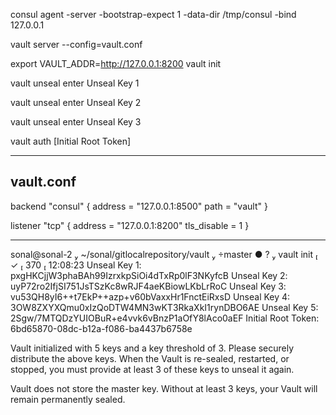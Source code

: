 consul agent -server -bootstrap-expect 1 -data-dir /tmp/consul -bind 127.0.0.1

vault server --config=vault.conf

export VAULT_ADDR=http://127.0.0.1:8200
vault init


vault unseal
	enter Unseal Key 1

vault unseal
	enter Unseal Key 2

vault unseal
	enter Unseal Key 3


vault auth [Initial Root Token]



------
vault.conf
-----

backend "consul" {
  address = "127.0.0.1:8500"
  path = "vault"
}

listener "tcp" {
 address = "127.0.0.1:8200"
 tls_disable = 1
}

----

sonal@sonal-2  ~/sonal/gitlocalrepository/vault  master ● ?  vault init                                            ✓  370  12:08:23
Unseal Key 1: pxgHKCjjW3phaBAh99IzrxkpSiOi4dTxRp0lF3NKyfcB
Unseal Key 2: uyP72ro2IfjSI751JsTSzKc8wRJF4aeKBiowLKbLrRoC
Unseal Key 3: vu53QH8yI6++t7EkP++azp+v60bVaxxHr1FnctEiRxsD
Unseal Key 4: 3OW8ZXYXQmu0xIzQoDTW4MN3wKT3RkaXkI1rynDBO6AE
Unseal Key 5: 2Sgw/7MTQDzYUIOBuR+e4vvk6vBnzP1aOfY8lAco0aEF
Initial Root Token: 6bd65870-08dc-b12a-f086-ba4437b6758e

Vault initialized with 5 keys and a key threshold of 3. Please
securely distribute the above keys. When the Vault is re-sealed,
restarted, or stopped, you must provide at least 3 of these keys
to unseal it again.

Vault does not store the master key. Without at least 3 keys,
your Vault will remain permanently sealed.